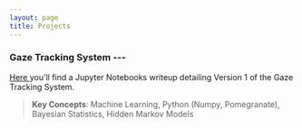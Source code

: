 ```yaml
---
layout: page
title: Projects
---
```


### Gaze Tracking System ---
<a href="https://stevebottos.github.io/jupnotes/GazeTrackerWriteup/" target="_blank">Here </a>you'll find a Jupyter Notebooks writeup detailing Version 1 of the Gaze Tracking System.<br/>
> **Key Concepts**: Machine Learning, Python (Numpy, Pomegranate), Bayesian Statistics, Hidden Markov Models

